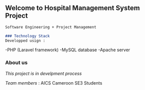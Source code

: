 ## Welcome to Hospital Management System Project 

```markdown
Software Engineering + Project Management 

### Technology Stack
Developped usign : 
```
-PHP (Laravel framework)
-MySQL database
-Apache server

### About us

_This project is in develpment process_

*Team members* : AICS Cameroon SE3 Students
